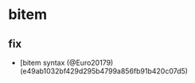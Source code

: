 # bitem

## fix

* [bitem <item> <amount> syntax (@Euro20179) (e49ab1032bf429d295b4799a856fb91b420c07d5)

